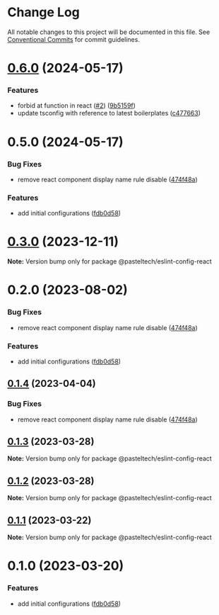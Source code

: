 # Change Log

All notable changes to this project will be documented in this file.
See [Conventional Commits](https://conventionalcommits.org) for commit guidelines.

# [0.6.0](https://github.com/pasteltech/coding-standard-typescript/compare/v0.5.0...v0.6.0) (2024-05-17)


### Features

* forbid at function in react ([#2](https://github.com/pasteltech/coding-standard-typescript/issues/2)) ([9b5159f](https://github.com/pasteltech/coding-standard-typescript/commit/9b5159f451159fc0da7dd10130d3714555768cf9))
* update tsconfig with reference to latest boilerplates ([c477663](https://github.com/pasteltech/coding-standard-typescript/commit/c477663063c38160d665045c148122fd80e169ac))





# 0.5.0 (2024-05-17)


### Bug Fixes

* remove react component display name rule disable ([474f48a](https://github.com/pasteltech/coding-standard-typescript/commit/474f48a488a3274f42a53c28897be3baf17403b7))


### Features

* add initial configurations ([fdb0d58](https://github.com/pasteltech/coding-standard-typescript/commit/fdb0d58d7a0bb85c80851aede7756b59a416f528))





# [0.3.0](https://github.com/pasteltech/coding-standard-typescript/compare/@pasteltech/eslint-config-react@0.2.0...@pasteltech/eslint-config-react@0.3.0) (2023-12-11)

**Note:** Version bump only for package @pasteltech/eslint-config-react





# 0.2.0 (2023-08-02)


### Bug Fixes

* remove react component display name rule disable ([474f48a](https://github.com/pasteltech/coding-standard-typescript/commit/474f48a488a3274f42a53c28897be3baf17403b7))


### Features

* add initial configurations ([fdb0d58](https://github.com/pasteltech/coding-standard-typescript/commit/fdb0d58d7a0bb85c80851aede7756b59a416f528))





## [0.1.4](https://github.com/pasteltech/coding-standard-typescript/compare/@pasteltech/eslint-config-react@0.1.3...@pasteltech/eslint-config-react@0.1.4) (2023-04-04)


### Bug Fixes

* remove react component display name rule disable ([474f48a](https://github.com/pasteltech/coding-standard-typescript/commit/474f48a488a3274f42a53c28897be3baf17403b7))





## [0.1.3](https://github.com/pasteltech/coding-standard-typescript/compare/@pasteltech/eslint-config-react@0.1.2...@pasteltech/eslint-config-react@0.1.3) (2023-03-28)

**Note:** Version bump only for package @pasteltech/eslint-config-react





## [0.1.2](https://github.com/pasteltech/coding-standard-typescript/compare/@pasteltech/eslint-config-react@0.1.1...@pasteltech/eslint-config-react@0.1.2) (2023-03-28)

**Note:** Version bump only for package @pasteltech/eslint-config-react





## [0.1.1](https://github.com/pasteltech/coding-standard-typescript/compare/@pasteltech/eslint-config-react@0.1.0...@pasteltech/eslint-config-react@0.1.1) (2023-03-22)

**Note:** Version bump only for package @pasteltech/eslint-config-react





# 0.1.0 (2023-03-20)


### Features

* add initial configurations ([fdb0d58](https://github.com/pasteltech/coding-standard-typescript/commit/fdb0d58d7a0bb85c80851aede7756b59a416f528))
